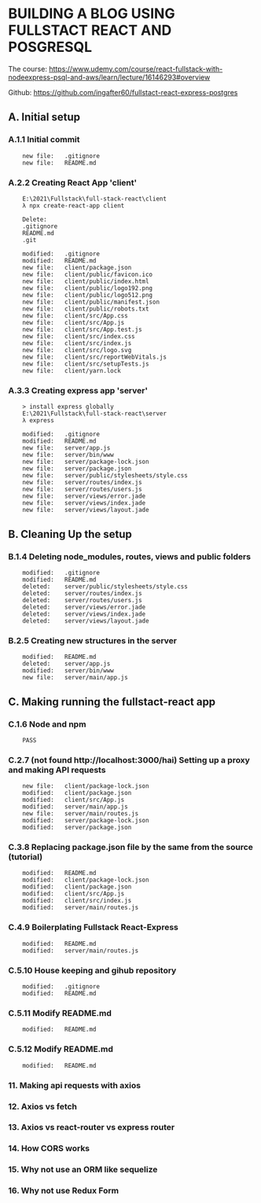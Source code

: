 # BUILDING A BLOG USING FULLSTACT REACT AND POSGRESQL

The course: https://www.udemy.com/course/react-fullstack-with-nodeexpress-psql-and-aws/learn/lecture/16146293#overview

Github: https://github.com/ingafter60/fullstact-react-express-postgres


## A. Initial setup

### A.1.1 Initial commit

        new file:   .gitignore
        new file:   README.md

### A.2.2 Creating React App 'client' 

		E:\2021\Fullstack\full-stack-react\client
		λ npx create-react-app client

		Delete:
		.gitignore
		README.md
		.git

        modified:   .gitignore
        modified:   README.md
        new file:   client/package.json
        new file:   client/public/favicon.ico
        new file:   client/public/index.html
        new file:   client/public/logo192.png
        new file:   client/public/logo512.png
        new file:   client/public/manifest.json
        new file:   client/public/robots.txt
        new file:   client/src/App.css
        new file:   client/src/App.js
        new file:   client/src/App.test.js
        new file:   client/src/index.css
        new file:   client/src/index.js
        new file:   client/src/logo.svg
        new file:   client/src/reportWebVitals.js
        new file:   client/src/setupTests.js
        new file:   client/yarn.lock

### A.3.3 Creating express app 'server' 

		> install express globally
		E:\2021\Fullstack\full-stack-react\server
		λ express

        modified:   .gitignore
        modified:   README.md
        new file:   server/app.js
        new file:   server/bin/www
        new file:   server/package-lock.json
        new file:   server/package.json
        new file:   server/public/stylesheets/style.css
        new file:   server/routes/index.js
        new file:   server/routes/users.js
        new file:   server/views/error.jade
        new file:   server/views/index.jade
        new file:   server/views/layout.jade		

## B. Cleaning Up the setup

### B.1.4 Deleting node_modules, routes, views and public folders

        modified:   .gitignore
        modified:   README.md
        deleted:    server/public/stylesheets/style.css
        deleted:    server/routes/index.js
        deleted:    server/routes/users.js
        deleted:    server/views/error.jade
        deleted:    server/views/index.jade
        deleted:    server/views/layout.jade

### B.2.5 Creating new structures in the server

        modified:   README.md
        deleted:    server/app.js
        modified:   server/bin/www
        new file:   server/main/app.js


## C. Making running the fullstact-react app


### C.1.6 Node and npm

		PASS


### C.2.7 (not found http://localhost:3000/hai) Setting up a proxy and making API requests

        new file:   client/package-lock.json
        modified:   client/package.json
        modified:   client/src/App.js
        modified:   server/main/app.js
        new file:   server/main/routes.js
        modified:   server/package-lock.json
        modified:   server/package.json

### C.3.8 Replacing package.json file by the same from the source (tutorial)

        modified:   README.md
        modified:   client/package-lock.json
        modified:   client/package.json
        modified:   client/src/App.js
        modified:   client/src/index.js
        modified:   server/main/routes.js

### C.4.9 Boilerplating Fullstack React-Express

        modified:   README.md
        modified:   server/main/routes.js

### C.5.10 House keeping and gihub repository

        modified:   .gitignore
        modified:   README.md

### C.5.11 Modify README.md 

        modified:   README.md

### C.5.12 Modify README.md 

        modified:   README.md



### 11. Making api requests with axios


### 12. Axios vs fetch


### 13. Axios vs react-router vs express router


### 14. How CORS works


### 15. Why not use an ORM like sequelize


### 16. Why not use Redux Form        